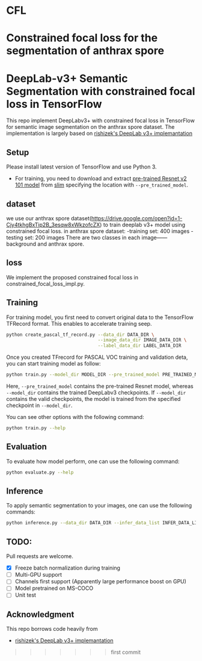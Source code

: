 # CFL
Constrained focal loss for the segmentation of anthrax spore
=======
# DeepLab-v3+ Semantic Segmentation with constrained focal loss in TensorFlow

This repo implement DeepLabv3+ with constrained focal loss in 
TensorFlow for semantic image segmentation on the anthrax spore dataset.
 The implementation is largely based on
 [rishizek's DeepLab v3+ implemantation](https://github.com/rishizek/tensorflow-deeplab-v3) 
 

## Setup
Please install latest version of TensorFlow and use Python 3.  
- For training, you need to download and extract 
[pre-trained Resnet v2 101 model](http://download.tensorflow.org/models/resnet_v2_101_2017_04_14.tar.gz)
from [slim](https://github.com/tensorflow/models/tree/master/research/slim)
specifying the location with `--pre_trained_model`.

## dataset
we use our anthrax spore dataset(https://drive.google.com/open?id=1-Cjy4tkhgBxTip2B_3esqw8xWkzofcZX) to train deeplab v3+ model using constrained focal loss.
in anthrax spore dataset:
    -training set:  400 images
    -testing set:  200 images
There are two classes in each image——background and anthrax spore.

## loss
We implement the proposed constrained focal loss in constrained_focal_loss_impl.py.

## Training
For training model, you first need to convert original data to
the TensorFlow TFRecord format. This enables to accelerate training seep. 
```bash
python create_pascal_tf_record.py --data_dir DATA_DIR \
                                  --image_data_dir IMAGE_DATA_DIR \
                                  --label_data_dir LABEL_DATA_DIR 
```
Once you created TFrecord for PASCAL VOC training and validation deta, 
you can start training model as follow:
```bash
python train.py --model_dir MODEL_DIR --pre_trained_model PRE_TRAINED_MODEL
```
Here, `--pre_trained_model` contains the pre-trained Resnet model, whereas 
`--model_dir` contains the trained DeepLabv3 checkpoints. 
If `--model_dir` contains the valid checkpoints, the model is trained from the 
specified checkpoint in `--model_dir`.

You can see other options with the following command:
```bash
python train.py --help
```

## Evaluation
To evaluate how model perform, one can use the following command:
```bash
python evaluate.py --help
```


## Inference
To apply semantic segmentation to your images, one can use the following commands:
```bash
python inference.py --data_dir DATA_DIR --infer_data_list INFER_DATA_LIST --model_dir MODEL_DIR 
```


## TODO:
Pull requests are welcome.
- [x] Freeze batch normalization during training
- [ ] Multi-GPU support
- [ ] Channels first support (Apparently large performance boost on GPU)
- [ ] Model pretrained on MS-COCO
- [ ] Unit test

## Acknowledgment
This repo borrows code heavily from 
- [rishizek's DeepLab v3+ implemantation](https://github.com/rishizek/tensorflow-deeplab-v3)

>>>>>>> first commit
